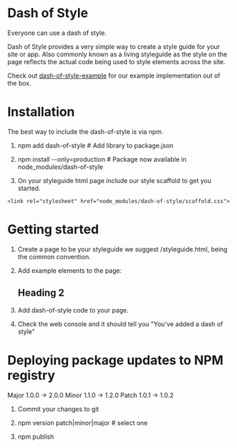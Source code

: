 Dash of Style
=============

Everyone can use a dash of style.

Dash of Style provides a very simple way to create a style guide for your site or app. Also commonly known as a living styleguide as the style on the page reflects the actual code being used to style elements across the site.

Check out [dash-of-style-example](//github.com/demingfactor/dash-of-style-example) for our example implementation out of the box.

Installation
============

The best way to include the dash-of-style is via npm.

1.    npm add dash-of-style  # Add library to package.json

2.    npm install --only=production  # Package now available in node_modules/dash-of-style

3.    On your styleguide html page include our style scaffold to get you started.

    <link rel="stylesheet" href="node_modules/dash-of-style/scaffold.css">

Getting started
===============

1. Create a page to be your styleguide we suggest /styleguide.html, being the common convention.

2. Add example elements to the page:

   <h2 class="example">Heading 2</h2>

3. Add dash-of-style code to your page.

4. Check the web console and it should tell you "You've added a dash of style"

Deploying package updates to NPM registry
=========================================

Major 1.0.0 -> 2.0.0
Minor 1.1.0 -> 1.2.0
Patch 1.0.1 -> 1.0.2

1. Commit your changes to git

2. npm version patch|minor|major  # select one  

3. npm publish